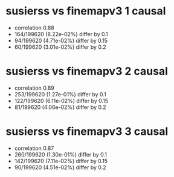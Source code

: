 # susierss vs finemapv3  1 causal

- correlation 0.88
- 164/199620 (8.22e-02%) differ by 0.1
- 94/199620 (4.71e-02%) differ by 0.15
- 60/199620 (3.01e-02%) differ by 0.2


# susierss vs finemapv3  2 causal

- correlation 0.89
- 253/199620 (1.27e-01%) differ by 0.1
- 122/199620 (6.11e-02%) differ by 0.15
- 81/199620 (4.06e-02%) differ by 0.2


# susierss vs finemapv3  3 causal

- correlation 0.87
- 260/199620 (1.30e-01%) differ by 0.1
- 142/199620 (7.11e-02%) differ by 0.15
- 90/199620 (4.51e-02%) differ by 0.2


